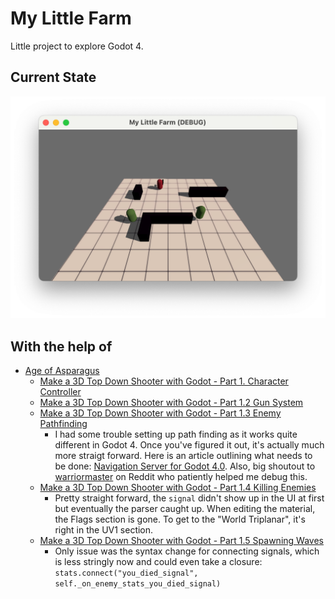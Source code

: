 # My Little Farm

Little project to explore Godot 4.

## Current State

![Screenshot of the current state of the project.](progress_documentation/2022-08-22/02.png?raw=true)



## With the help of

- [Age of Asparagus](https://www.youtube.com/c/AgeOfAsparagus)
  - [Make a 3D Top Down Shooter with Godot - Part 1. Character Controller](https://www.youtube.com/watch?v=HX6qpYjwN3M)
  - [Make a 3D Top Down Shooter with Godot - Part 1.2 Gun System](https://www.youtube.com/watch?v=mDYaJa6txwc)
  - [Make a 3D Top Down Shooter with Godot - Part 1.3 Enemy Pathfinding](https://www.youtube.com/watch?v=jcO9E7ZS4Eg)
    - I had some trouble setting up path finding as it works quite different in Godot 4. Once you've figured it out, it's actually much more straigt forward. Here is an article outlining what needs to be done: [Navigation Server for Godot 4.0](https://godotengine.org/article/navigation-server-godot-4-0). Also, big shoutout to [warriormaster](https://www.reddit.com/user/warriormaster/) on Reddit who patiently helped me debug this.
  - [Make a 3D Top Down Shooter with Godot - Part 1.4 Killing Enemies](https://www.youtube.com/watch?v=kewj-_5URnI)
    - Pretty straight forward, the `signal` didn't show up in the UI at first but eventually the parser caught up. When editing the material, the Flags section is gone. To get to the "World Triplanar", it's right in the UV1 section.
  - [Make a 3D Top Down Shooter with Godot - Part 1.5 Spawning Waves](https://www.youtube.com/watch?v=e7XyaROA4cM)
    - Only issue was the syntax change for connecting signals, which is less stringly now and could even take a closure: `stats.connect("you_died_signal", self._on_enemy_stats_you_died_signal)`
